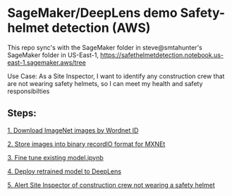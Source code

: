 # SageMaker/DeepLens demo Safety-helmet detection (AWS)

This repo sync's with the SageMaker folder in steve@smtahunter's SageMaker folder in US-East-1,
https://safethelmetdetection.notebook.us-east-1.sagemaker.aws/tree

Use Case:
As a Site Inspector, I want to identify any construction crew that are not wearing safety helmets, so I can meet my health and safety responsibilties

## Steps:

[1. Download ImageNet images by Wordnet ID](https://github.com/Steve--Hunter/DeepLens-Safety-Helmet/tree/master/1.%20Download%20ImageNet%20images%20by%20Wordnet%20ID.ipynb)

[2. Store images into binary recordIO format for MXNEt](https://github.com/Steve--Hunter/DeepLens-Safety-Helmet/tree/master/2.%20Store%20images%20into%20binary%20recordIO%20format%20for%20MXNEt.ipynb)

[3. Fine tune existing model.ipynb](https://github.com/Steve--Hunter/DeepLens-Safety-Helmet/tree/master/3.%20Fine%20tune%20existing%20model)

[4. Deploy retrained model to DeepLens](https://github.com/Steve--Hunter/DeepLens-Safety-Helmet/blob/master/4.%20Deploy%20retrained%20model%20to%20DeepLens.ipynb)

[5. Alert Site Inspector of construction crew not wearing a safety helmet](https://github.com/Steve--Hunter/DeepLens-Safety-Helmet/blob/master/5.%20Alert%20Site%20Inspector%20of%20construction%20crew%20not%20wearing%20a%20safety%20helmet.ipynb)

